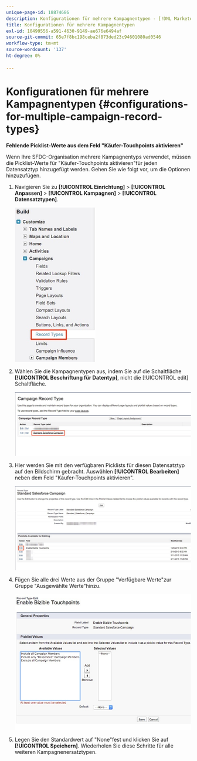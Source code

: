 ```yaml
---
unique-page-id: 18874686
description: Konfigurationen für mehrere Kampagnentypen - [!DNL Marketo Measure] - Produktdokumentation
title: Konfigurationen für mehrere Kampagnentypen
exl-id: 10499556-a591-4630-9149-ae676e6494af
source-git-commit: 65e7f8bc198ceba2f873ded23c94601080ad0546
workflow-type: tm+mt
source-wordcount: '137'
ht-degree: 0%

---
```


# Konfigurationen für mehrere Kampagnentypen {#configurations-for-multiple-campaign-record-types}

**Fehlende Picklist-Werte aus dem Feld &quot;Käufer-Touchpoints aktivieren&quot;**

Wenn Ihre SFDC-Organisation mehrere Kampagnentyps verwendet, müssen die Picklist-Werte für &quot;Käufer-Touchpoints aktivieren&quot;für jeden Datensatztyp hinzugefügt werden. Gehen Sie wie folgt vor, um die Optionen hinzuzufügen.

1. Navigieren Sie zu **[!UICONTROL Einrichtung]** > **[!UICONTROL Anpassen]** > **[!UICONTROL Kampagnen]** > **[!UICONTROL Datensatztypen]**.

   ![](assets/1.jpg)

1. Wählen Sie die Kampagnentypen aus, indem Sie auf die Schaltfläche **[!UICONTROL Beschriftung für Datentyp]**, nicht die [!UICONTROL edit] Schaltfläche.

   ![](assets/2.jpg)

1. Hier werden Sie mit den verfügbaren Picklists für diesen Datensatztyp auf den Bildschirm gebracht. Auswählen **[!UICONTROL Bearbeiten]** neben dem Feld &quot;Käufer-Touchpoints aktivieren&quot;.

   ![](assets/3.jpg)

1. Fügen Sie alle drei Werte aus der Gruppe &quot;Verfügbare Werte&quot;zur Gruppe &quot;Ausgewählte Werte&quot;hinzu.

   ![](assets/4.jpg)

1. Legen Sie den Standardwert auf &quot;None&quot;fest und klicken Sie auf **[!UICONTROL Speichern]**. Wiederholen Sie diese Schritte für alle weiteren Kampagnenersatztypen.
